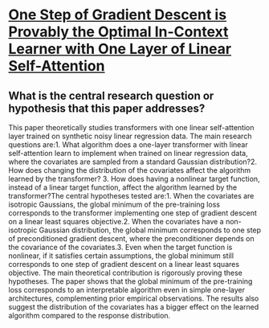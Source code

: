 # [One Step of Gradient Descent is Provably the Optimal In-Context Learner   with One Layer of Linear Self-Attention](https://arxiv.org/abs/2307.03576)

## What is the central research question or hypothesis that this paper addresses?

This paper theoretically studies transformers with one linear self-attention layer trained on synthetic noisy linear regression data. The main research questions are:1. What algorithm does a one-layer transformer with linear self-attention learn to implement when trained on linear regression data, where the covariates are sampled from a standard Gaussian distribution?2. How does changing the distribution of the covariates affect the algorithm learned by the transformer? 3. How does having a nonlinear target function, instead of a linear target function, affect the algorithm learned by the transformer?The central hypotheses tested are:1. When the covariates are isotropic Gaussians, the global minimum of the pre-training loss corresponds to the transformer implementing one step of gradient descent on a linear least squares objective.2. When the covariates have a non-isotropic Gaussian distribution, the global minimum corresponds to one step of preconditioned gradient descent, where the preconditioner depends on the covariance of the covariates.3. Even when the target function is nonlinear, if it satisfies certain assumptions, the global minimum still corresponds to one step of gradient descent on a linear least squares objective. The main theoretical contribution is rigorously proving these hypotheses. The paper shows that the global minimum of the pre-training loss corresponds to an interpretable algorithm even in simple one-layer architectures, complementing prior empirical observations. The results also suggest the distribution of the covariates has a bigger effect on the learned algorithm compared to the response distribution.
